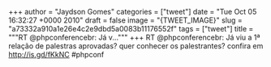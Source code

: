 
+++
author = "Jaydson Gomes"
categories = ["tweet"]
date = "Tue Oct 05 16:32:27 +0000 2010"
draft = false
image = "{TWEET_IMAGE}"
slug = "a73332a910a1e26e4c2e9dbd5a0083b11176552f"
tags = ["tweet"]
title = """RT @phpconferencebr: Já v..."""
+++
RT @phpconferencebr: Já viu a 1ª relação de palestras aprovadas? quer conhecer os palestrantes? confira em http://is.gd/fKkNC #phpconf
